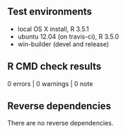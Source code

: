 ## Test environments

* local OS X install, R 3.5.1
* ubuntu 12.04 (on travis-ci), R 3.5.0
* win-builder (devel and release)

## R CMD check results

0 errors | 0 warnings | 0 note

## Reverse dependencies

There are no reverse dependencies.

